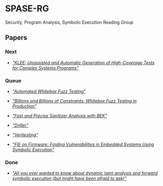 # SPASE-RG
Security, Program Analysis, Symbolic Execution Reading Group

## Papers

### Next

* [_"KLEE: Unassisted and Automatic Generation of High-Coverage Tests for Complex Systems Programs"_](http://www.css.csail.mit.edu/6.858/2014/readings/klee.pdf)

### Queue

* [_"Automated Whitebox Fuzz
Testing"_](http://research.microsoft.com/en-us/um/people/pg/public_psfiles/ndss2008.pdf)

* [_"Billions and Billions of Constraints: Whitebox Fuzz Testing in
Production"_](https://www.microsoft.com/en-us/research/publication/billions-and-billions-of-constraints-whitebox-fuzz-testing-in-production/)

* [_"Fast and Precise Sanitizer Analysis with BEK"_](https://www.microsoft.com/en-us/research/publication/fast-and-precise-sanitizer-analysis-with-bek/)

* [_"Driller"_](https://www.internetsociety.org/sites/default/files/blogs-media/driller-augmenting-fuzzing-through-selective-symbolic-execution.pdf)

* [_"Veritesting"_](https://users.ece.cmu.edu/~dbrumley/pdf/Avgerinos%20et%20al._2014_Enhancing%20Symbolic%20Execution%20with%20Veritesting.pdf)

* [_"FIE on Firmware: Finding Vulnerabilities in Embedded Systems Using Symbolic Execution"_](https://www.usenix.org/conference/usenixsecurity13/technical-sessions/paper/davidson)

### Done

* [_"All you ever wanted to know about dynamic taint analysis and forward
symbolic execution (but might have been afraid to ask)"_](http://repository.cmu.edu/cgi/viewcontent.cgi?article=1242&context=ece)


